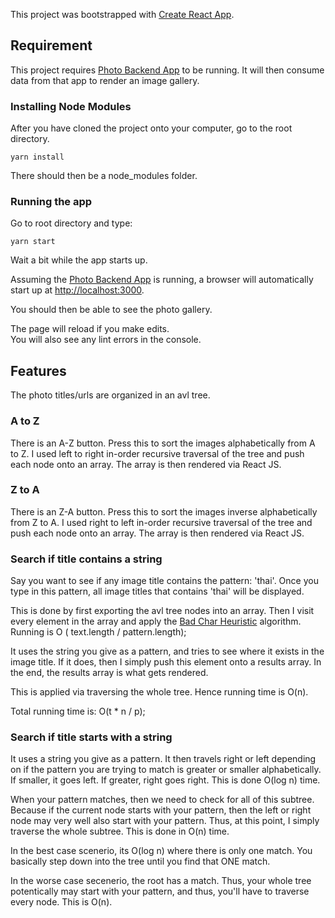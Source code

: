 This project was bootstrapped with [Create React App](https://github.com/facebook/create-react-app).



## Requirement

This project requires [Photo Backend App](https://github.com/redmacdev1988/photoBackend) to be running.
It will then consume data from that app to render an image gallery.


### Installing Node Modules

After you have cloned the project onto your computer, go to the root directory.

```
yarn install
```

There should then be a node_modules folder.



### Running the app

Go to root directory and type:

```
yarn start
```

Wait a bit while the app starts up.

Assuming the [Photo Backend App](https://github.com/redmacdev1988/photoBackend) is running, a browser will automatically start up
at [http://localhost:3000](http://localhost:3000).

You should then be able to see the photo gallery.

The page will reload if you make edits.<br>
You will also see any lint errors in the console.


## Features

The photo titles/urls are organized in an avl tree.

### A to Z
There is an A-Z button. Press this to sort the images alphabetically from A to Z. 
I used left to right in-order recursive traversal of the tree and push each node onto an array.
The array is then rendered via React JS.

### Z to A
There is an Z-A button. Press this to sort the images inverse alphabetically from Z to A.
I used right to left in-order recursive traversal of the tree and push each node onto an array. 
The array is then rendered via React JS.

### Search if title contains a string

Say you want to see if any image title contains the pattern: 'thai'. Once you type in this pattern, all image titles that contains 'thai' will be displayed.

This is done by first exporting the avl tree nodes into an array.
Then I visit every element in the array and apply the [Bad Char Heuristic](https://github.com/redmacdev1988/photoFrontend/blob/master/src/BadHeuristics/BadHeuristics.js) algorithm. Running is O ( text.length / pattern.length);

It uses the string you give as a pattern, and tries to see where it exists in the image title. If it does, then I simply push this element
onto a results array. In the end, the results array is what gets rendered. 

This is applied via traversing the whole tree. Hence running time is O(n).

Total running time is: O(t * n / p);


### Search if title starts with a string

It uses a string you give as a pattern. It then travels right or left depending on if the pattern you are trying to match is greater or smaller alphabetically. If smaller, it goes left. If greater, right goes right. This is done O(log n) time.

When your pattern matches, then we need to check for all of this subtree. Because if the current node starts with your pattern, then the left or right node may very well also start with your pattern. Thus, at this point, I simply traverse the whole subtree. This is done in O(n) time.

In the best case scenerio, its O(log n) where there is only one match. You basically step down into the tree until you find that ONE match.

In the worse case secenerio, the root has a match. Thus, your whole tree potentically may start with your pattern, and thus, you'll have to traverse every node. This is O(n).